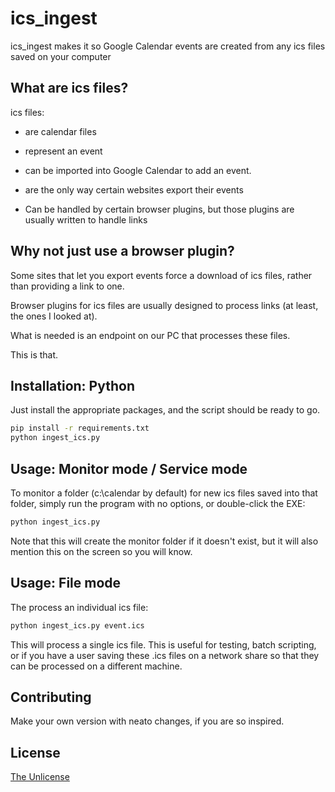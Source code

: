 # ics_ingest

ics_ingest makes it so Google Calendar events are created from any ics files saved on your computer

## What are ics files?

ics files: 

* are calendar files 

* represent an event

* can be imported into Google Calendar to add an event.

* are the only way certain websites export their events

* Can be handled by certain browser plugins, but those plugins are usually written to handle links

## Why not just use a browser plugin?

Some sites that let you export events force a download of ics files, rather than providing a link to one. 

Browser plugins for ics files are usually designed to process links (at least, the ones I looked at).

What is needed is an endpoint on our PC that processes these files. 

This is that.


## Installation: Python

Just install the appropriate packages, and the script should be ready to go.

```bash
pip install -r requirements.txt
python ingest_ics.py
```

## Usage: Monitor mode / Service mode

To monitor a folder (c:\calendar by default) for new ics files saved into that folder, simply run the program with no options, or double-click the EXE:

```python
python ingest_ics.py
```

Note that this will create the monitor folder if it doesn't exist, but it will also mention this on the screen so you will know.


## Usage: File mode

The process an individual ics file:

```python
python ingest_ics.py event.ics
```

This will process a single ics file.  This is useful for testing, batch scripting, or if you have a user saving these .ics files on a network share so that they can be processed on a different machine.

## Contributing

Make your own version with neato changes, if you are so inspired.

## License

[The Unlicense](https://choosealicense.com/licenses/unlicense/)


